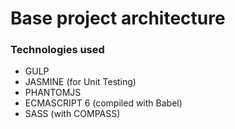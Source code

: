 # Base project architecture

### Technologies used
- GULP
- JASMINE (for Unit Testing)
- PHANTOMJS
- ECMASCRIPT 6 (compiled with Babel)
- SASS (with COMPASS)
